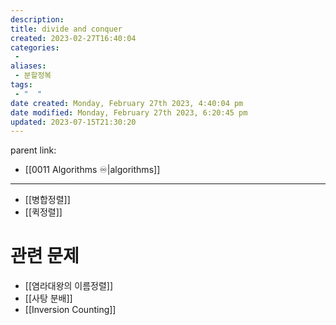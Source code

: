 ```yaml
---
description:
title: divide and conquer
created: 2023-02-27T16:40:04
categories: 
 - 
aliases: 
 - 분할정복
tags:
 - "  "
date created: Monday, February 27th 2023, 4:40:04 pm
date modified: Monday, February 27th 2023, 6:20:45 pm
updated: 2023-07-15T21:30:20
---
```

parent link: 
- [[0011 Algorithms ♾️|algorithms]]

---
- [[병합정렬]]
- [[퀵정렬]]

# 관련 문제

- [[염라대왕의 이름정렬]]
- [[사탕 분배]]
- [[Inversion Counting]]
